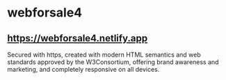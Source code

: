 # webforsale4
## https://webforsale4.netlify.app
Secured with https, created with modern HTML semantics and web standards approved by the W3Consortium, offering brand awareness and marketing, and completely responsive on all devices.
